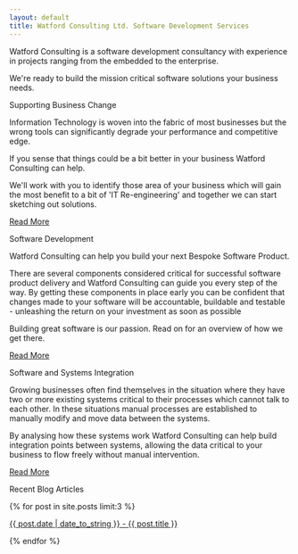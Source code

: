```yaml
---
layout: default
title: Watford Consulting Ltd. Software Development Services
---
```


<section class="home-panel home-intro">

<div class="container">
<p>Watford Consulting is a software development consultancy with experience in projects ranging from the embedded to the 
enterprise.</p>

<p>We're ready to build the mission critical software solutions your business needs.</p>
</div>
</section>

<section class="home-panel panel-business-change">
<div class="container">
<p class="lead">Supporting Business Change</p>
<p>Information Technology is woven into the fabric of most businesses but the wrong tools can significantly
degrade your performance and competitive edge.</p>

<p>If you sense that things could be a bit better in your business Watford Consulting can help.</p>

<p>We'll work with you to identify those area of your business which will gain the most benefit to a bit of
'IT Re-engineering' and together we can start sketching out solutions.</p>

<a href="/business-change.html" class="btn btn-default">Read More</a>

</div>
</section>

<section class="home-panel panel-development-process">
<div class="container">
<p class="lead">Software Development</p>

<p>Watford Consulting can help you build your next Bespoke Software Product.</p>

<p>There are several components considered critical for successful software product delivery and
Watford Consulting can guide you every step of the way. By getting
these components in place early you can be confident that changes made to your software will be
accountable, buildable and testable - unleashing the return on your investment as soon as possible</p>

<p>Building great software is our passion. Read on for an overview of how we get there.</p>

<a href="/software.html" class="btn btn-default">Read More</a>

</div>
</section>

<section class="home-panel panel-integration">
<div class="container">
<p class="lead">Software and Systems Integration</p>

<p>Growing businesses often find themselves in the situation where they have two or more existing systems
critical to their processes which cannot talk to each other. In these situations manual processes
are established to manually modify and move data between the systems.</p>

<p>By analysing how these systems work Watford Consulting can help build integration points between
systems, allowing the data critical to your business to flow freely without manual intervention.</p>

<a href="/integration.html" class="btn btn-default">Read More</a>
</div>
</section>

<section class="home-panel panel-blog">
<div class="container">
<p class="lead">Recent Blog Articles</p>

{% for post in site.posts limit:3 %}
    <p>
        <a href="{{ post.url }}">{{ post.date | date_to_string }} - {{ post.title }}</a>
    </p>

  <!--<p>{{ post.date | date_to_string }} &raquo; [ {{ post.title }} ]({{ post.url }})</p>-->
{% endfor %}


</div>
</section>